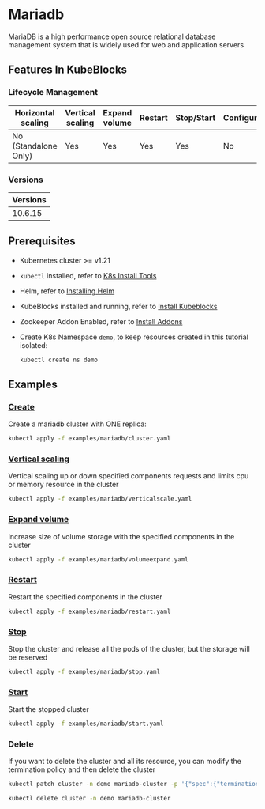 # Mariadb

MariaDB is a high performance open source relational database management system that is widely used for web and application servers

## Features In KubeBlocks

### Lifecycle Management

| Horizontal<br/>scaling | Vertical <br/>scaling | Expand<br/>volume | Restart   | Stop/Start | Configure | Expose | Switchover |
|------------------------|-----------------------|-------------------|-----------|------------|-----------|--------|------------|
| No (Standalone Only)   | Yes                   | Yes               | Yes       | Yes        | No        | Yes    | No         |

### Versions

| Versions |
|----------|
| 10.6.15 |

## Prerequisites

- Kubernetes cluster >= v1.21
- `kubectl` installed, refer to [K8s Install Tools](https://kubernetes.io/docs/tasks/tools/)
- Helm, refer to [Installing Helm](https://helm.sh/docs/intro/install/)
- KubeBlocks installed and running, refer to [Install Kubeblocks](../docs/prerequisites.md)
- Zookeeper Addon Enabled, refer to [Install Addons](../docs/install-addon.md)
- Create K8s Namespace `demo`, to keep resources created in this tutorial isolated:

  ```bash
  kubectl create ns demo
  ```

## Examples

### [Create](cluster.yaml)

Create a mariadb cluster with ONE replica:

```bash
kubectl apply -f examples/mariadb/cluster.yaml
```

### [Vertical scaling](verticalscale.yaml)

Vertical scaling up or down specified components requests and limits cpu or memory resource in the cluster

```bash
kubectl apply -f examples/mariadb/verticalscale.yaml
```

### [Expand volume](volumeexpand.yaml)

Increase size of volume storage with the specified components in the cluster

```bash
kubectl apply -f examples/mariadb/volumeexpand.yaml
```

### [Restart](restart.yaml)

Restart the specified components in the cluster

```bash
kubectl apply -f examples/mariadb/restart.yaml
```

### [Stop](stop.yaml)

Stop the cluster and release all the pods of the cluster, but the storage will be reserved

```bash
kubectl apply -f examples/mariadb/stop.yaml
```

### [Start](start.yaml)

Start the stopped cluster

```bash
kubectl apply -f examples/mariadb/start.yaml
```

### Delete

If you want to delete the cluster and all its resource, you can modify the termination policy and then delete the cluster

```bash
kubectl patch cluster -n demo mariadb-cluster -p '{"spec":{"terminationPolicy":"WipeOut"}}' --type="merge"

kubectl delete cluster -n demo mariadb-cluster
```
